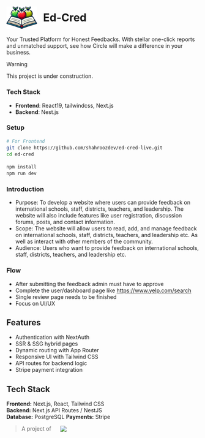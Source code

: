 # <div style="display:flex; gap:1rem;align-items:center;"><img src="./client/public/images/logo.png" width="80"></img>Ed-Cred</div>

Your Trusted Platform for Honest Feedbacks. With stellar one-click reports and unmatched support, see how Circle will make a difference in your business.

> [!WARNING]
> This project is under construction.

### Tech Stack
* **Frontend**: React19, tailwindcss, Next.js
* **Backend**: Nest.js

### Setup

```sh
# For Frontend
git clone https://github.com/shahroozdev/ed-cred-live.git
cd ed-cred

npm install
npm run dev
```
### Introduction
* Purpose: To develop a website where users can provide feedback on international schools, staff, districts, teachers, and leadership. The website will also include features like user registration, discussion forums, posts, and contact information.
* Scope: The website will allow users to read, add, and manage feedback on international schools, staff, districts, teachers, and leadership etc. As well as interact with other members of the community.
* Audience: Users who want to provide feedback on international schools, staff, districts, teachers, and leadership etc.

### Flow
* After submitting the feedback admin must have to approve
* Complete the user/dashboard page like https://www.yelp.com/search
* Single review page needs to be finished
* Focus on UI/UX 

## Features

- Authentication with NextAuth
- SSR & SSG hybrid pages
- Dynamic routing with App Router
- Responsive UI with Tailwind CSS
- API routes for backend logic
- Stripe payment integration

## Tech Stack

**Frontend:** Next.js, React, Tailwind CSS  
**Backend:** Next.js API Routes / NestJS  
**Database:** PostgreSQL 
**Payments:** Stripe  
> <div style="display:flex;align-items:center;gap:1rem;">A project of <img src="https://shahroozdev.vercel.app/_next/image?url=%2Flogo.png&w=256&q=75" width="100" style="margin-left:0.5rem;" ></img></div>
